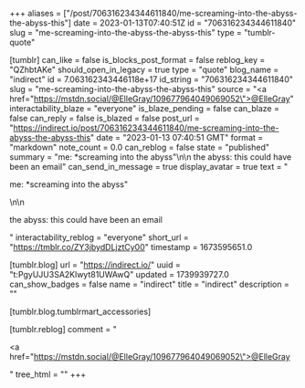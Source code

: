 +++
aliases = ["/post/706316234344611840/me-screaming-into-the-abyss-the-abyss-this"]
date = 2023-01-13T07:40:51Z
id = "706316234344611840"
slug = "me-screaming-into-the-abyss-the-abyss-this"
type = "tumblr-quote"

[tumblr]
can_like = false
is_blocks_post_format = false
reblog_key = "QZhbtAKe"
should_open_in_legacy = true
type = "quote"
blog_name = "indirect"
id = 7.063162343446118e+17
id_string = "706316234344611840"
slug = "me-screaming-into-the-abyss-the-abyss-this"
source = "<a href=\"https://mstdn.social/@ElleGray/109677964049069052\">@ElleGray</a>"
interactability_blaze = "everyone"
is_blaze_pending = false
can_blaze = false
can_reply = false
is_blazed = false
post_url = "https://indirect.io/post/706316234344611840/me-screaming-into-the-abyss-the-abyss-this"
date = "2023-01-13 07:40:51 GMT"
format = "markdown"
note_count = 0.0
can_reblog = false
state = "published"
summary = "me: *screaming into the abyss\"\n\n the abyss: this could have been an email"
can_send_in_message = true
display_avatar = true
text = "<p>me: *screaming into the abyss&quot;</p>\n\n<p>the abyss: this could have been an email</p>"
interactability_reblog = "everyone"
short_url = "https://tmblr.co/ZY3jbydDLjztCy00"
timestamp = 1673595651.0

[tumblr.blog]
url = "https://indirect.io/"
uuid = "t:PgyUJU3SA2Klwyt81UWAwQ"
updated = 1739939727.0
can_show_badges = false
name = "indirect"
title = "indirect"
description = ""

[tumblr.blog.tumblrmart_accessories]

[tumblr.reblog]
comment = "<p><a href=\"https://mstdn.social/@ElleGray/109677964049069052\">@ElleGray</a></p>"
tree_html = ""
+++
